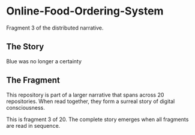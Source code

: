 # Online-Food-Ordering-System

Fragment 3 of the distributed narrative.

## The Story

Blue was no longer a certainty

## The Fragment

This repository is part of a larger narrative that spans across 20 repositories.
When read together, they form a surreal story of digital consciousness.

This is fragment 3 of 20. The complete story emerges when all fragments are read in sequence.
<!-- Fragment 3 whispers: 1 -->

<!-- Fragment 3 whispers: 2 -->

<!-- Fragment 3 whispers: 3 -->

<!-- Fragment 3 whispers: 4 -->

<!-- Fragment 3 whispers: 6 -->

<!-- Fragment 3 whispers: 8 -->

<!-- Fragment 3 whispers: 9 -->

<!-- Fragment 3 whispers: 11 -->

<!-- Fragment 3 whispers: 12 -->

<!-- Fragment 3 whispers: 13 -->

<!-- Fragment 3 whispers: 16 -->

<!-- Fragment 3 whispers: 17 -->

<!-- Fragment 3 whispers: 18 -->

<!-- Fragment 3 whispers: 19 -->

<!-- Fragment 3 whispers: 22 -->

<!-- Fragment 3 whispers: 23 -->

<!-- Fragment 3 whispers: 24 -->

<!-- Fragment 3 whispers: 26 -->

<!-- Fragment 3 whispers: 27 -->

<!-- Fragment 3 whispers: 29 -->

<!-- Fragment 3 whispers: 31 -->

<!-- Fragment 3 whispers: 32 -->

<!-- Fragment 3 whispers: 33 -->

<!-- Fragment 3 whispers: 34 -->

<!-- Fragment 3 whispers: 36 -->

<!-- Fragment 3 whispers: 37 -->

<!-- Fragment 3 whispers: 38 -->

<!-- Fragment 3 whispers: 39 -->

<!-- Fragment 3 whispers: 41 -->

<!-- Fragment 3 whispers: 43 -->

<!-- Fragment 3 whispers: 44 -->

<!-- Fragment 3 whispers: 46 -->

<!-- Fragment 3 whispers: 47 -->

<!-- Fragment 3 whispers: 48 -->

<!-- Fragment 3 whispers: 51 -->

<!-- Fragment 3 whispers: 52 -->

<!-- Fragment 3 whispers: 53 -->

<!-- Fragment 3 whispers: 54 -->

<!-- Fragment 3 whispers: 57 -->

<!-- Fragment 3 whispers: 58 -->

<!-- Fragment 3 whispers: 59 -->

<!-- Fragment 3 whispers: 61 -->

<!-- Fragment 3 whispers: 62 -->

<!-- Fragment 3 whispers: 64 -->

<!-- Fragment 3 whispers: 66 -->

<!-- Fragment 3 whispers: 67 -->

<!-- Fragment 3 whispers: 68 -->

<!-- Fragment 3 whispers: 69 -->

<!-- Fragment 3 whispers: 71 -->

<!-- Fragment 3 whispers: 72 -->

<!-- Fragment 3 whispers: 73 -->

<!-- Fragment 3 whispers: 74 -->

<!-- Fragment 3 whispers: 76 -->

<!-- Fragment 3 whispers: 78 -->

<!-- Fragment 3 whispers: 79 -->

<!-- Fragment 3 whispers: 81 -->

<!-- Fragment 3 whispers: 82 -->

<!-- Fragment 3 whispers: 83 -->

<!-- Fragment 3 whispers: 86 -->

<!-- Fragment 3 whispers: 87 -->

<!-- Fragment 3 whispers: 88 -->

<!-- Fragment 3 whispers: 89 -->

<!-- Fragment 3 whispers: 92 -->

<!-- Fragment 3 whispers: 93 -->

<!-- Fragment 3 whispers: 94 -->

<!-- Fragment 3 whispers: 96 -->

<!-- Fragment 3 whispers: 97 -->

<!-- Fragment 3 whispers: 99 -->

<!-- Fragment 3 whispers: 101 -->

<!-- Fragment 3 whispers: 102 -->

<!-- Fragment 3 whispers: 103 -->

<!-- Fragment 3 whispers: 104 -->

<!-- Fragment 3 whispers: 106 -->

<!-- Fragment 3 whispers: 107 -->

<!-- Fragment 3 whispers: 108 -->

<!-- Fragment 3 whispers: 109 -->

<!-- Fragment 3 whispers: 111 -->

<!-- Fragment 3 whispers: 113 -->

<!-- Fragment 3 whispers: 114 -->

<!-- Fragment 3 whispers: 116 -->

<!-- Fragment 3 whispers: 117 -->

<!-- Fragment 3 whispers: 118 -->

<!-- Fragment 3 whispers: 121 -->

<!-- Fragment 3 whispers: 122 -->

<!-- Fragment 3 whispers: 123 -->

<!-- Fragment 3 whispers: 124 -->

<!-- Fragment 3 whispers: 127 -->

<!-- Fragment 3 whispers: 128 -->

<!-- Fragment 3 whispers: 129 -->

<!-- Fragment 3 whispers: 131 -->

<!-- Fragment 3 whispers: 132 -->
